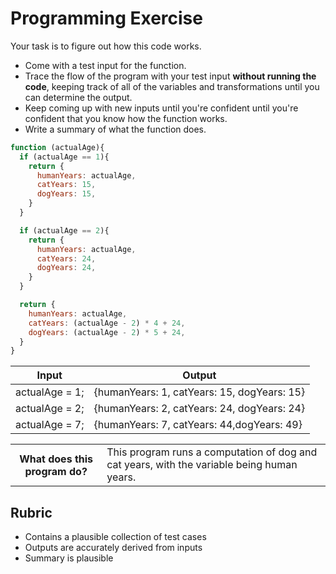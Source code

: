 # Programming Exercise

Your task is to figure out how this code works.

* Come with a test input for the function.
* Trace the flow of the program with your test input **without running the code**, keeping track of all of the variables and transformations until you can determine the output.
* Keep coming up with new inputs until you're confident until you're confident that you know how the function works.
* Write a summary of what the function does.

```js
function (actualAge){
  if (actualAge == 1){
    return {
      humanYears: actualAge,
      catYears: 15,
      dogYears: 15,
    }
  }

  if (actualAge == 2){
    return {
      humanYears: actualAge,
      catYears: 24,
      dogYears: 24,
    }
  }

  return {
    humanYears: actualAge,
    catYears: (actualAge - 2) * 4 + 24,
    dogYears: (actualAge - 2) * 5 + 24,
  }
}
```

| Input | Output |
| ----- | ------ |
|   actualAge = 1;|{humanYears: 1, catYears: 15, dogYears: 15}  | 
|   actualAge = 2;|{humanYears: 2, catYears: 24, dogYears: 24} | 
|   actualAge = 7;|{humanYears: 7, catYears: 44,dogYears: 49} |

<table>
  <tr>
    <th>What does this program do?</th>
    <td>This program runs a computation of dog and cat years, with the variable being human years.</td>
  </tr>
</table>

## Rubric

* Contains a plausible collection of test cases
* Outputs are accurately derived from inputs
* Summary is plausible

